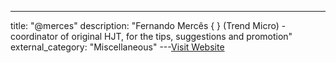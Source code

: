 ---
title: "@merces"
description: "Fernando Mercês {  } (Trend Micro) - coordinator of original HJT, for the tips, suggestions and promotion"
external_category: "Miscellaneous"
---[Visit Website](https://github.com/merces)

